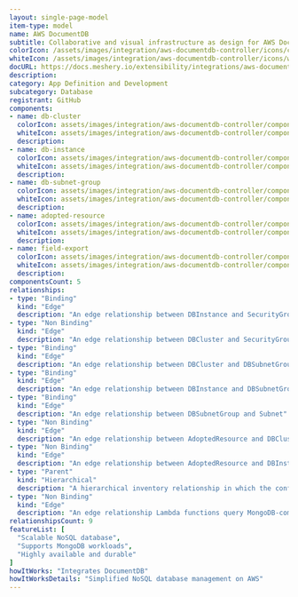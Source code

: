 ```yaml
---
layout: single-page-model
item-type: model
name: AWS DocumentDB
subtitle: Collaborative and visual infrastructure as design for AWS DocumentDB
colorIcon: /assets/images/integration/aws-documentdb-controller/icons/color/aws-documentdb-controller-color.svg
whiteIcon: /assets/images/integration/aws-documentdb-controller/icons/white/aws-documentdb-controller-white.svg
docURL: https://docs.meshery.io/extensibility/integrations/aws-documentdb-controller
description: 
category: App Definition and Development
subcategory: Database
registrant: GitHub
components: 
- name: db-cluster
  colorIcon: assets/images/integration/aws-documentdb-controller/components/db-cluster/icons/color/db-cluster-color.svg
  whiteIcon: assets/images/integration/aws-documentdb-controller/components/db-cluster/icons/white/db-cluster-white.svg
  description: 
- name: db-instance
  colorIcon: assets/images/integration/aws-documentdb-controller/components/db-instance/icons/color/db-instance-color.svg
  whiteIcon: assets/images/integration/aws-documentdb-controller/components/db-instance/icons/white/db-instance-white.svg
  description: 
- name: db-subnet-group
  colorIcon: assets/images/integration/aws-documentdb-controller/components/db-subnet-group/icons/color/db-subnet-group-color.svg
  whiteIcon: assets/images/integration/aws-documentdb-controller/components/db-subnet-group/icons/white/db-subnet-group-white.svg
  description: 
- name: adopted-resource
  colorIcon: assets/images/integration/aws-documentdb-controller/components/adopted-resource/icons/color/adopted-resource-color.svg
  whiteIcon: assets/images/integration/aws-documentdb-controller/components/adopted-resource/icons/white/adopted-resource-white.svg
  description: 
- name: field-export
  colorIcon: assets/images/integration/aws-documentdb-controller/components/field-export/icons/color/field-export-color.svg
  whiteIcon: assets/images/integration/aws-documentdb-controller/components/field-export/icons/white/field-export-white.svg
  description: 
componentsCount: 5
relationships: 
- type: "Binding"
  kind: "Edge"
  description: "An edge relationship between DBInstance and SecurityGroup"
- type: "Non Binding"
  kind: "Edge"
  description: "An edge relationship between DBCluster and SecurityGroup"
- type: "Binding"
  kind: "Edge"
  description: "An edge relationship between DBCluster and DBSubnetGroup"
- type: "Binding"
  kind: "Edge"
  description: "An edge relationship between DBInstance and DBSubnetGroup"
- type: "Binding"
  kind: "Edge"
  description: "An edge relationship between DBSubnetGroup and Subnet"
- type: "Non Binding"
  kind: "Edge"
  description: "An edge relationship between AdoptedResource and DBCluster"
- type: "Non Binding"
  kind: "Edge"
  description: "An edge relationship between AdoptedResource and DBInstance"
- type: "Parent"
  kind: "Hierarchical"
  description: "A hierarchical inventory relationship in which the configuration of (parent component) is patched with the configuration of (child component). "
- type: "Non Binding"
  kind: "Edge"
  description: "An edge relationship Lambda functions query MongoDB-compatible DocumentDB"
relationshipsCount: 9
featureList: [
  "Scalable NoSQL database",
  "Supports MongoDB workloads",
  "Highly available and durable"
]
howItWorks: "Integrates DocumentDB"
howItWorksDetails: "Simplified NoSQL database management on AWS"
---
```

